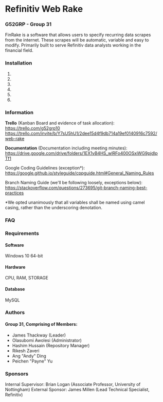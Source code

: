 # Refinitiv Web Rake
### G52GRP - Group 31
FinRake is a software that allows users to specify recurring data scrapes from the internet. These scrapes will be automatic, variable and easy to modify. Primarily built to serve Refinitiv data analysts working in the financial field.

### Installation
1.
2.
3.
4.
5.
6.

### Information
**Trello** (Kanban Board and evidence of task allocation):
https://trello.com/g52grp10
https://trello.com/invite/b/Y7sU5hU1/2dee15d4f9db714a19ef0140916c7592/web-rake

**Documentation** (Documentation including meeting minutes):
https://drive.google.com/drive/folders/1EX1vB4HS_wlRFo400OSxiWG9pjdIpTf1

Google Coding Guidelines (exception*):
https://google.github.io/styleguide/cppguide.html#General_Naming_Rules

Branch Naming Guide (we'll be following loosely, exceptions below):
https://stackoverflow.com/questions/273695/git-branch-naming-best-practices

*We opted unanimously that all variables shall be named using camel casing, rather than the underscoring denotation.

### FAQ

### Requirements
#### Software
Windows 10 64-bit

#### Hardware
CPU, RAM, STORAGE

#### Database
MySQL

### Authors
#### Group 31, Comprising of Members:
- James Thackway (Leader)
- Olasubomi Awolesi (Administrator)
- Hashim Hussain (Repository Manager)
- Rikesh Zaveri
- Ang "Andy" Ding
- Peichen "Payne" Yu

### Sponsors
Internal Supervisor: Brian Logan (Associate Professor, University of Nottingham)
External Sponsor: James Millen (Lead Technical Specialist, Refinitiv)